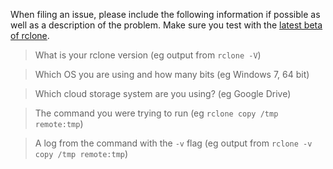 When filing an issue, please include the following information if
possible as well as a description of the problem.  Make sure you test
with the [latest beta of rclone](http://rclone.org/downloads/).

> What is your rclone version (eg output from `rclone -V`)

> Which OS you are using and how many bits (eg Windows 7, 64 bit)

> Which cloud storage system are you using? (eg Google Drive)

> The command you were trying to run (eg `rclone copy /tmp remote:tmp`)

> A log from the command with the `-v` flag (eg output from `rclone -v copy /tmp remote:tmp`)

